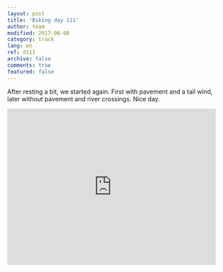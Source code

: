 ```yaml
---   
layout: post 
title: 'Biking day 111'  
author: team 
modified: 2017-06-08
category: track 
lang: en 
ref: d111
archive: false 
comments: true 
featured: false 
--- 
```


 After resting a bit, we started again. First with pavement and a tail wind, later without pavement and river crossings. Nice day.  

<iframe width='480' height='360' src='http://track-kit.net/maps_s3/?v=embed&track=239606.gpx' frameborder='0' allowfullscreen></iframe>